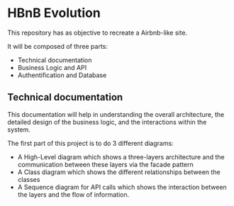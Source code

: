 # HBnB Evolution
This repository has as objective to recreate a Airbnb-like site.

It will be composed of three parts:
- Technical documentation
- Business Logic and API
- Authentification and Database

## Technical documentation
This documentation will help in understanding the overall architecture, the detailed design of the business logic, and the interactions within the system.

The first part of this project is to do 3 different diagrams:
- A High-Level diagram which shows a three-layers architecture and the communication between these layers via the facade pattern
- A Class diagram which shows the different relationships between the classes
- A Sequence diagram for API calls which shows the interaction between the layers and the flow of information.
